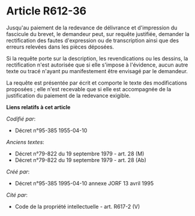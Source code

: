 # Article R612-36

Jusqu'au paiement de la redevance de délivrance et d'impression du fascicule du brevet, le demandeur peut, sur requête
justifiée, demander la rectification des fautes d'expression ou de transcription ainsi que des erreurs relevées dans les
pièces déposées.

Si la requête porte sur la description, les revendications ou les dessins, la rectification n'est autorisée que si elle
s'impose à l'évidence, aucun autre texte ou tracé n'ayant pu manifestement être envisagé par le demandeur.

La requête est présentée par écrit et comporte le texte des modifications proposées ; elle n'est recevable que si elle est
accompagnée de la justification du paiement de la redevance exigible.

**Liens relatifs à cet article**

_Codifié par_:

  - Décret n°95-385 1955-04-10

_Anciens textes_:

  - Décret n°79-822 du 19 septembre 1979 - art. 28 (M)
  - Décret n°79-822 du 19 septembre 1979 - art. 28 (Ab)

_Créé par_:

  - Décret n°95-385 1995-04-10 annexe JORF 13 avril 1995

_Cité par_:

  - Code de la propriété intellectuelle - art. R617-2 (V)
